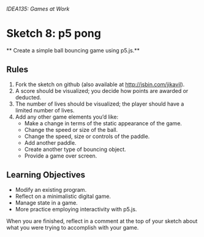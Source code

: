 *IDEA135: Games at Work*
# Sketch 8: p5 pong

** Create a simple ball bouncing game using p5.js.**

## Rules

1. Fork the sketch on github (also available at http://jsbin.com/jikavil).
2. A score should be visualized; you decide how points are awarded or deducted.
3. The number of lives should be visualized;  the player should have a limited number of lives.
4. Add any other game elements you’d like:
   * Make a change in terms of the static appearance of the game.
   * Change the speed or size of the ball.
   * Change the speed, size or controls of the paddle.
   * Add another paddle.
   * Create another type of bouncing object.
   * Provide a game over screen.
   
## Learning Objectives

- Modify an existing program.
- Reflect on a minimalistic digital game.
- Manage state in a game.
- More practice employing interactivity with p5.js.


When you are finished, reflect in a comment at the top of your sketch
about what you were trying to accomplish with your game.


